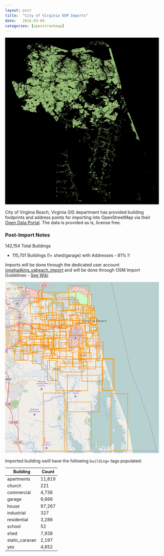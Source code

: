 ```yaml
---
layout: post
title:  "City of Virginia OSM Imports"
date:   2016-03-09
categories: [openstreetmap]
---
```


![](https://raw.githubusercontent.com/jonahadkins/virginia-beach-OSM-imports/master/va-beach.png)

City of Virginia Beach, Virginia GIS department has provided building footprints and address points for importing into OpenStreetMap via their [Open Data Portal](http://gis.data.vbgov.com). The data is provided as is, license free.  

### Post-Import Notes  

142,154 Total Buildings  
* 115,701 Buildings (!= shed/garage) with Addresses - 81%  !!

Imports will be done through the dedicated user account [jonahadkins_vabeach_import](https://www.openstreetmap.org/user/jonahadkins_vabeach_imports/) and will be done through OSM Import Guidelines - [See Wiki](https://wiki.openstreetmap.org/wiki/City_of_Virginia_Beach_Buildings/Address_Import)  

![](https://raw.githubusercontent.com/jonahadkins/virginia-beach-OSM-imports/master/post-vabeach.png)

Imported building swill have the following `building=` tags populated:  

| Building  |   Count |
| ------------- | ------------- |
| apartments  | 11,819  |
| church  | 221  |
| commercial  | 4,736  |
| garage  | 9,666  |
| house  | 97,267  |
| industrial  | 327  |
| residential  | 3,286  |
| school  | 52  |
| shed  | 7,938  |
| static_caravan  | 2,197  |
| yes  | 4,652  |
